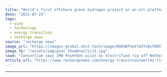 ```yaml
---
title: "World's first offshore green hydrogen project on an oil platform gets go-ahead"
date: "2021-07-23"
tags: 
  - wind
  - technology
  - energy transition
  - recharge news
source: "recharge news"
image_url: "https://images-global.nhst.tech/image/RGRIWTVwVlA5TzBvTEN5Tnl6UzJueVZMYWs1d1E1YjFUV0NidXo1OWlPRT0=/nhst/binary/cbd8a131feefce6c00cd8e96b23d57e5"
image_fp: "/assets/img/post_thumbnails/11.jpg"
lead: "Consortium says 1MW PosHYdon pilot on electrified rig off Netherlands to be powered by offshore wind — but it is unclear if this will be simulated"
article_url: "https://www.rechargenews.com/energy-transition/worlds-first-offshore-green-hydrogen-project-on-an-oil-platform-gets-go-ahead/2-1-1043998"
---
```


---
